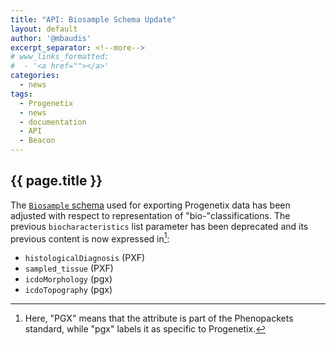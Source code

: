 ```yaml
---
title: "API: Biosample Schema Update"
layout: default
author: '@mbaudis'
excerpt_separator: <!--more-->
# www_links_formatted:
#  - '<a href=""></a>'
categories:
  - news
tags:
  - Progenetix
  - news
  - documentation
  - API
  - Beacon
---
```


## {{ page.title }}

The [`Biosample` schema](http://progenetix.test/services/schemas/Biosample/) used for exporting Progenetix data has been adjusted with respect to representation of "bio-"classifications. The previous `biocharacteristics` list parameter has been deprecated and its previous content is now expressed in[^*]:

* `histologicalDiagnosis` (PXF)
* `sampled_tissue` (PXF)
* `icdoMorphology` (pgx)
* `icdoTopography` (pgx)


<!--more-->


[^*]: Here, "PGX" means that the attribute is part of the Phenopackets standard, while "pgx" labels it as specific to Progenetix.
